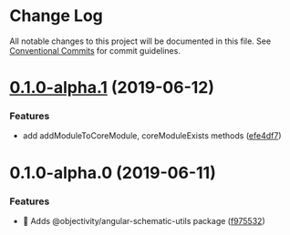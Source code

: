 # Change Log

All notable changes to this project will be documented in this file.
See [Conventional Commits](https://conventionalcommits.org) for commit guidelines.

# [0.1.0-alpha.1](https://github.com/ObjectivityLtd/angular-schematics/compare/@objectivity/angular-schematic-utils@0.1.0-alpha.0...@objectivity/angular-schematic-utils@0.1.0-alpha.1) (2019-06-12)


### Features

* add addModuleToCoreModule, coreModuleExists methods ([efe4df7](https://github.com/ObjectivityLtd/angular-schematics/commit/efe4df7))





# 0.1.0-alpha.0 (2019-06-11)


### Features

* 🎸 Adds @objectivity/angular-schematic-utils package ([f975532](https://github.com/ObjectivityLtd/angular-schematics/commit/f975532))
